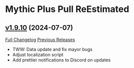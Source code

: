 # Mythic Plus Pull ReEstimated

## [v1.9.10](https://github.com/NumyAddon/MythicPlusPullReEstimated/tree/v1.9.10) (2024-07-07)
[Full Changelog](https://github.com/NumyAddon/MythicPlusPullReEstimated/compare/v1.9.9...v1.9.10) [Previous Releases](https://github.com/NumyAddon/MythicPlusPullReEstimated/releases)

- TWW: Data update and fix mayor bugs  
- Adjust localization script  
- Add prettier notifications to Discord on updates  

